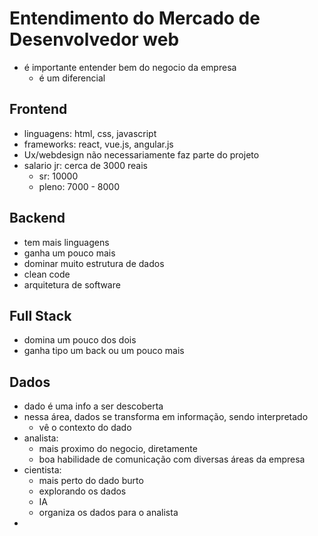 # Entendimento do Mercado de Desenvolvedor web

- é importante entender bem do negocio da empresa
  - é um diferencial

## Frontend

- linguagens: html, css, javascript
- frameworks: react, vue.js, angular.js
- Ux/webdesign não necessariamente faz parte do projeto
- salario jr: cerca de 3000 reais
  - sr: 10000
  - pleno: 7000 - 8000
 
## Backend

- tem mais linguagens
- ganha um pouco mais
- dominar muito estrutura de dados
- clean code
- arquitetura de software

## Full Stack

- domina um pouco dos dois
- ganha tipo um back ou um pouco mais

## Dados

- dado é uma info a ser descoberta
- nessa área, dados se transforma em informação, sendo interpretado
  - vê o contexto do dado
- analista:
  - mais proximo do negocio, diretamente
  - boa habilidade de comunicação com diversas áreas da empresa
- cientista:
  - mais perto do dado burto
  - explorando os dados
  - IA
  - organiza os dados para o analista
- 


